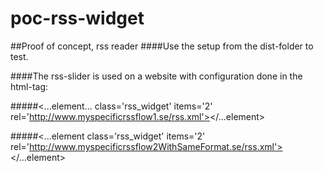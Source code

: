 # poc-rss-widget
##Proof of concept, rss reader
####Use the setup from the dist-folder to test.

####The rss-slider is used on a website with configuration done in the html-tag:

#####<...element... class='rss_widget' items='2' rel='http://www.myspecificrssflow1.se/rss.xml'></...element>

#####<...element class='rss_widget' items='2' rel='http://www.myspecificrssflow2WithSameFormat.se/rss.xml'></...element>
